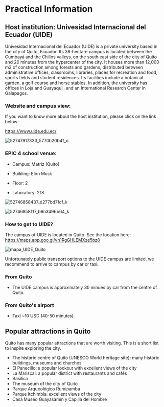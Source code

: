 # Practical Information

## Host institution: Univesidad Internacional del Ecuador (UIDE)

Univesidad Internacional del Ecuador (UIDE) is a private university based in the city of Quito, Ecuador. Its 38-hectare campus is located between the Cumbayá and the Chillos valleys, on the south east side of the city of Quito and 20 minutes from the hypercenter of the city. It houses more than 12,000 m2 of construction among forests and gardens, distributed between administrative offices, classrooms, libraries, places for recreation and food, sports fields and student residences. Its facilities include a botanical garden, a golf course and horse stables. In addition, the university has offices in Loja and Guayaquil, and an International Research Center in Galapagos.

### Website and campus view:

If you want to know more about the host institution, please click on the link below:

https://www.uide.edu.ec/

![52747917333_5770b20b4f_o](https://github.com/ciencialatitud0/EPIC_4/assets/30240951/74607b65-a649-438a-aba0-6822b790cd47)


### EPIC 4 school venue:

- Campus: Matriz (Quito)

- Building: Elon Musk

- Floor: 2

- Laboratory: 218

![52746858437_d277bd7fcf_k](https://github.com/ciencialatitud0/EPIC_4/assets/30240951/f805265a-bf17-4c52-8619-4301072469d5)

![52746858117_b9b3496b64_k](https://github.com/ciencialatitud0/EPIC_4/assets/30240951/31f6f266-415a-47c4-aa72-3fdc997ee29c)

### How to get to UIDE?

The campus of UIDE is located in Quito. See the location here: https://maps.app.goo.gl/vh1RgGHLEMXze5bz8

![mapa_UIDE_Quito](https://github.com/ciencialatitud0/EPIC_4/assets/30240951/65ff5f56-0fda-4f63-b357-624f8e49b472)

Unfortunately public transport options to the UIDE campus are limited, we recommend to arrive to campus by car or taxi. 

### From Quito
- The UIDE campus is approximately 30 minues by car from the centre of Quito.

### From Quito's airport
- Taxi ~10 USD (40-50 minutes).

## Popular attractions in Quito
Quito has many popular attractions that are worth visiting. This is a short list to inspire exploring the city. 

- The historic centre of Quito (UNESCO World heritage site): many historic buildings, museums and churches
- El Panecillo: a popular lookout with excellent views of the city
- La Mariscal: a popular district with restaurants and cafés
- Basilica
- The museum of the city of Quito
- Parque Arqueológico Rumipamba
- Parque Itchimbía: excellent views of the city
- Casa Museo Guayasamín y Capilla del Hombre


